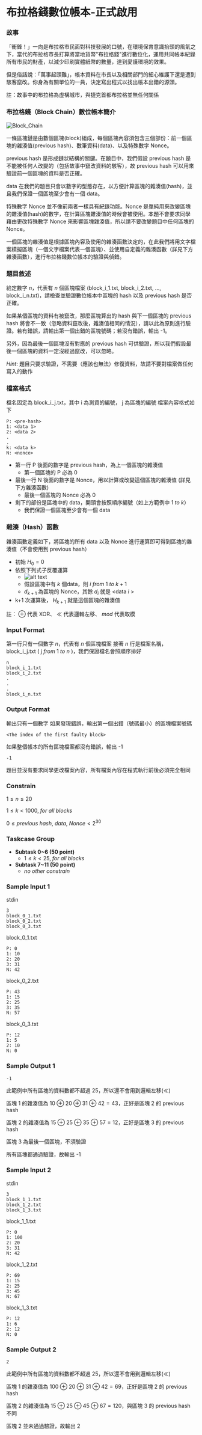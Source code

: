 # 布拉格錢數位帳本-正式啟用

### 故事
「衝鋒！」一向是布拉格市民面對科技發展的口號，在環境保育意識抬頭的風氣之下，當代的布拉格市長打算將當地貨幣"布拉格錢"進行數位化，運用共同帳本紀錄所有市民的財產，以減少印刷實體紙幣的數量，達到愛護環境的效果。

但是俗話說：「萬事起頭難」，帳本資料在市長以及相關部門的細心維護下還是遭到駭客竄改。你身為有關單位的一員，決定寫出程式以找出帳本出錯的源頭。

註：故事中的布拉格為虛構城市，與捷克首都布拉格並無任何關係

### 布拉格錢（Block Chain）數位帳本簡介
![Block_Chain](https://github.com/fromtaoyuanhsinchuuuu/Group03-Homework/blob/main/image/Block_Chain.jpeg?raw=true)

一條區塊鏈是由數個區塊(block)組成，每個區塊內容須包含三個部份：前一個區塊的雜湊值(previous hash)、數筆資料(data)、以及特殊數字 Nonce。

previous hash 是形成鏈狀結構的關鍵。在題目中，我們假設 previous hash 是不能被任何人改變的（包括故事中竄改資料的駭客），故 previous hash 可以用來驗證前一個區塊的資料是否正確。

data 在我們的題目只會以數字的型態存在，以方便計算區塊的雜湊值(hash)，並且我們保證一個區塊至少會有一個 data。

特殊數字 Nonce 並不像前兩者一樣具有紀錄功能。Nonce 是單純用來改變區塊的雜湊值(hash)的數字，在計算區塊雜湊值的時候會被使用。本題不會要求同學藉由更改特殊數字 Nonce 來影響區塊雜湊值，所以請不要改變題目中任何區塊的 Nonce。

一個區塊的雜湊值是根據區塊內容及使用的雜湊函數決定的，在此我們將用文字檔案模擬區塊（一個文字檔案代表一個區塊）、並使用自定義的雜湊函數（詳見下方雜湊函數），進行布拉格錢數位帳本的驗證與偵錯。

### 題目敘述
給定數字 $n$，代表有 $n$ 個區塊檔案 (block_i_1.txt, block_i_2.txt, ..., block_i_n.txt)，請檢查並驗證數位帳本中區塊的 hash 以及 previous hash 是否正確。

如果某個區塊的資料有被竄改，那麼區塊算出的 hash 與下一個區塊的 previous hash 將會不一致（忽略資料竄改後，雜湊值相同的情況），請以此為原則進行驗證。若有錯誤，請輸出第一個出錯的區塊號碼；若沒有錯誤，輸出 -1。

另外，因為最後一個區塊沒有對應的 previous hash 可供驗證，所以我們假設最後一個區塊的資料一定沒經過竄改，可以忽略。

$Hint$: 題目只要求驗證，不需要（應該也無法）修復資料，故請不要對檔案做任何寫入的動作

### 檔案格式
檔名固定為 block_i_j.txt，其中 i 為測資的編號， j 為區塊的編號
檔案內容格式如下
```
P: <pre-hash>
1: <data 1>
2: <data 2>
.
.
k: <data k>
N: <nonce>
```
- 第一行 P 後面的數字是 previous hash，為上一個區塊的雜湊值
    - 第一個區塊的 P 必為 0
- 最後一行 N 後面的數字是 Nonce，用以計算或改變這個區塊的雜湊值 (詳見下方雜湊函數)
    - 最後一個區塊的 Nonce 必為 0
- 剩下的部份是區塊中的 data，開頭會按照順序編號（如上方範例中 $1\ to\ k$）
    - 我們保證一個區塊至少會有一個 data

### 雜湊（Hash）函數
雜湊函數定義如下，將區塊的所有 data 以及 Nonce 進行運算即可得到區塊的雜湊值（不會使用到 previous hash）
- 初始 $H_0=0$
- 依照下列式子反覆運算
    - ![alt text](https://github.com/fromtaoyuanhsinchuuuu/Group03-Homework/blob/main/image/Hash_Function.jpg?raw=true)
    - 假設區塊中有 $k$ 個data，則 $i\ from\ 1\ to\ k+1$
    - $d_{k+1}$ 為區塊的 Nonce，其餘 $d_i$ 就是 \<data $i$ \>
- k+1 次運算後， $H_{k+1}$ 就是這個區塊的雜湊值

註： $\oplus$ 代表 XOR、 $\ll$ 代表邏輯左移、 $mod$ 代表取模

### Input Format
第一行只有一個數字 $n$，代表有 $n$ 個區塊檔案
接著 $n$ 行是檔案名稱，block_i_j.txt ( j $from\ 1\ to\ n$ )，我們保證檔名會照順序排好
```
n
block_i_1.txt
block_i_2.txt
.
.
.
block_i_n.txt
```

### Output Format
輸出只有一個數字
如果發現錯誤，輸出第一個出錯（號碼最小）的區塊檔案號碼
```
<The index of the first faulty block>
```
如果整個帳本的所有區塊檔案都沒有錯誤，輸出 -1
```
-1
```
題目並沒有要求同學更改檔案內容，所有檔案內容在程式執行前後必須完全相同

### Constrain
$1 \leq n \leq 20$

$1 \leq k \lt 1000,\; for\ all\ blocks$

$0 \leq previous\ hash,\ data,\ Nonce \lt 2^{30}$


### Taskcase Group
- **Subtask 0~6 (50 point)**
    - $1 \leq k \lt 25,\; for\ all\ blocks$
- **Subtask 7~11 (50 point)**
    - $no\ other\ constrain$

### Sample Input 1
stdin
```
3
block_0_1.txt
block_0_2.txt
block_0_3.txt
```

block_0_1.txt
```
P: 0
1: 10
2: 20
3: 31
N: 42
```

block_0_2.txt
```
P: 43
1: 15
2: 25
3: 35
N: 57
```

block_0_3.txt
```
P: 12
1: 5
2: 10
N: 0
```

### Sample Output 1
```
-1
```
此範例中所有區塊的資料數都不超過 25，所以還不會用到邏輯左移($\ll$)

區塊 1 的雜湊值為 $10\ \oplus\ 20\ \oplus\ 31\ \oplus\ 42 =43$，正好是區塊 2 的 previous hash

區塊 2 的雜湊值為 $15\ \oplus\ 25\ \oplus\ 35\ \oplus\ 57 =12$，正好是區塊 3 的 previous hash

區塊 3 為最後一個區塊，不須驗證

所有區塊都通過驗證，故輸出 -1


### Sample Input 2
stdin
```
3
block_1_1.txt
block_1_2.txt
block_1_3.txt
```

block_1_1.txt
```
P: 0
1: 100
2: 20
3: 31
N: 42
```

block_1_2.txt
```
P: 69
1: 15
2: 25
3: 45
N: 67
```

block_1_3.txt
```
P: 12
1: 6
2: 12
N: 0
```


### Sample Output 2
```
2
```
此範例中所有區塊的資料數都不超過 25，所以還不會用到邏輯左移($\ll$)

區塊 1 的雜湊值為 $100\ \oplus\ 20\ \oplus\ 31\ \oplus\ 42 =69$，正好是區塊 2 的 previous hash

區塊 2 的雜湊值為 $15\ \oplus\ 25\ \oplus\ 45\ \oplus\ 67 = 120$，與區塊 3 的 previous hash 不同

區塊 2 並未通過驗證，故輸出 2
